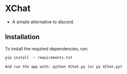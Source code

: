 # XChat
- A simple alternative to discord. 

## Installation

To install the required dependencies, run:

```bash
pip install -r requirements.txt 
`
And run the app with: python XChat.py (or py XChat.py)
